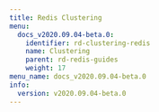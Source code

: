 ```yaml
---
title: Redis Clustering
menu:
  docs_v2020.09.04-beta.0:
    identifier: rd-clustering-redis
    name: Clustering
    parent: rd-redis-guides
    weight: 17
menu_name: docs_v2020.09.04-beta.0
info:
  version: v2020.09.04-beta.0
---
```


